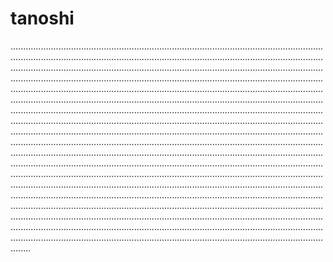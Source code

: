 # tanoshi

............................................................................................................................................................................................................................................................................................................................................................................................................................................................................................................................................................................................................................................................................................................................................................................................................................................................................................................................................................................................................................................................................................................................................................................................................................................................................................................................................................................................................................................................................................................................................................................................................................................................................................................................................................................................................................................................................................................................................................................................................................................................................................................................................................................................................................................................................................................................................................................................................................................................
